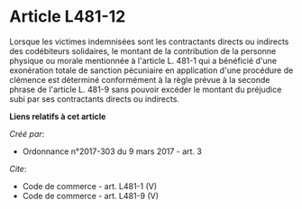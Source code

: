 # Article L481-12

Lorsque les victimes indemnisées sont les contractants directs ou indirects des codébiteurs solidaires, le montant de la
contribution de la personne physique ou morale mentionnée à l'article L. 481-1 qui a bénéficié d'une exonération totale de
sanction pécuniaire en application d'une procédure de clémence est déterminé conformément à la règle prévue à la seconde
phrase de l'article L. 481-9 sans pouvoir excéder le montant du préjudice subi par ses contractants directs ou indirects.

**Liens relatifs à cet article**

_Créé par_:

  - Ordonnance n°2017-303 du 9 mars 2017 - art. 3

_Cite_:

  - Code de commerce - art. L481-1 (V)
  - Code de commerce - art. L481-9 (V)

